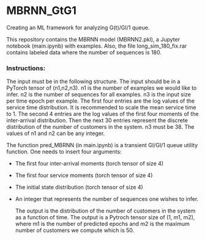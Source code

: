 # MBRNN_GtG1
Creating an ML framework for analyzing G(t)/GI/1 queue.

This repository contains the MBRNN model (MBRNN2.pkl), a Jupyter notebook (main.ipynb) with examples. Also, the file long_sim_180_fix.rar contains labeled data where the number of sequences is 180.

### Instructions:
The input must be in the following structure. The input should be in a PyTorch tensor of (n1,n2,n3). n1 is the number of examples we would like to infer. 
n2 is the number of sequences for all examples. n3 is the input size per time epoch per example. The first four entries are the log values of the service time distribution. It is recommended to scale the mean service time to 1.
The second 4 entries are the log values of the first four moments of the inter-arrival distribution. Then the next 30 entries represent the discrete distribution of the number of customers in the system. n3 must be 38. The values of n1 and n2 can be any integer.

The function pred_MBRNN (in main.ipynb) is a transient GI/GI/1 queue utility function. One needs to insert four arguments:

* The first four inter-arrival moments (torch tensor of size 4)
* The first four service moments (torch tensor of size 4)
* The initial state distribution (torch tensor of size 4)
* An integer that represents the number of sequences one wishes to infer.

  The output is the distribution of the number of customers in the system as a function of time. The output is a Pytroch tensor size of (1, m1, m2), where m1 is the number of predicted epochs and m2 is the maximum number of customers we compute which is 50. 

